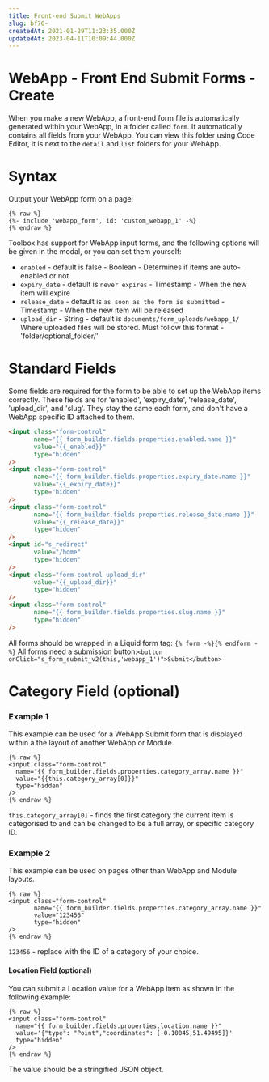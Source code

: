 ```yaml
---
title: Front-end Submit WebApps
slug: bf70-
createdAt: 2021-01-29T11:23:35.000Z
updatedAt: 2023-04-11T10:09:44.000Z
---
```

# WebApp - Front End Submit Forms - Create

When you make a new WebApp, a front-end form file is automatically generated within your WebApp, in a folder called `form`. It automatically contains all fields from your WebApp. You can view this folder using Code Editor, it is next to the `detail` and `list` folders for your WebApp.

# Syntax

Output your WebApp form on a page:
```
{% raw %}
{%- include 'webapp_form', id: 'custom_webapp_1' -%}
{% endraw %}
```

Toolbox has support for WebApp input forms, and the following options will be given in the modal, or you can set them yourself:

- `enabled`  - default is false  - Boolean - Determines if items are auto-enabled or not
- `expiry_date`  - default is `never expires`  - Timestamp - When the new item will expire
- `release_date`  - default is `as soon as the form is submitted`  - Timestamp - When the new item will be released
- `upload_dir` - String - default is `documents/form_uploads/webapp_1/`  Where uploaded files will be stored. Must follow this format - 'folder/optional\_folder/'

# Standard Fields

Some fields are required for the form to be able to set up the WebApp items correctly. These fields are for 'enabled', 'expiry\_date', 'release\_date', 'upload\_dir', and 'slug'. They stay the same each form, and don't have a WebApp specific ID attached to them.

```html
<input class="form-control" 
       name="{{ form_builder.fields.properties.enabled.name }}" 
       value="{{_enabled}}" 
       type="hidden"
/>
<input class="form-control" 
       name="{{ form_builder.fields.properties.expiry_date.name }}" 
       value="{{_expiry_date}}" 
       type="hidden"
/>
<input class="form-control" 
       name="{{ form_builder.fields.properties.release_date.name }}" 
       value="{{_release_date}}" 
       type="hidden"
/>
<input id="s_redirect" 
       value="/home" 
       type="hidden"
/>
<input class="form-control upload_dir" 
       value="{{_upload_dir}}" 
       type="hidden"
/>
<input class="form-control" 
       name="{{ form_builder.fields.properties.slug.name }}" 
       type="hidden"
/>

```

All forms should be wrapped in a Liquid form tag: `{% form -%}{% endform -%}`
All forms need a submission button:`<button onClick="s_form_submit_v2(this,'webapp_1')">Submit</button>`

# Category Field (optional)

### Example 1 

This example can be used for a WebApp Submit form that is displayed within a the layout of another WebApp or Module.

```liquid
{% raw %}
<input class="form-control" 
  name="{{ form_builder.fields.properties.category_array.name }}" 
  value="{{this.category_array[0]}}" 
  type="hidden"
/>
{% endraw %}
```

`this.category_array[0]`  - finds the first category the current item is categorised to and can be changed to be a full array, or specific category ID. 

### Example 2

This example can be used on pages other than WebApp and Module layouts. 

```liquid
{% raw %}
<input class="form-control" 
       name="{{ form_builder.fields.properties.category_array.name }}" 
       value="123456" 
       type="hidden"
/>
{% endraw %}
```

`123456`  -  replace with the ID of a category of your choice.

#### Location Field (optional)

You can submit a Location value for a WebApp item as shown in the following example:

```liquid
{% raw %}
<input class="form-control" 
  name="{{ form_builder.fields.properties.location.name }}" 
  value='{"type": "Point","coordinates": [-0.10045,51.49495]}' 
  type="hidden"
/>
{% endraw %}
```

The value should be a stringified JSON object.
